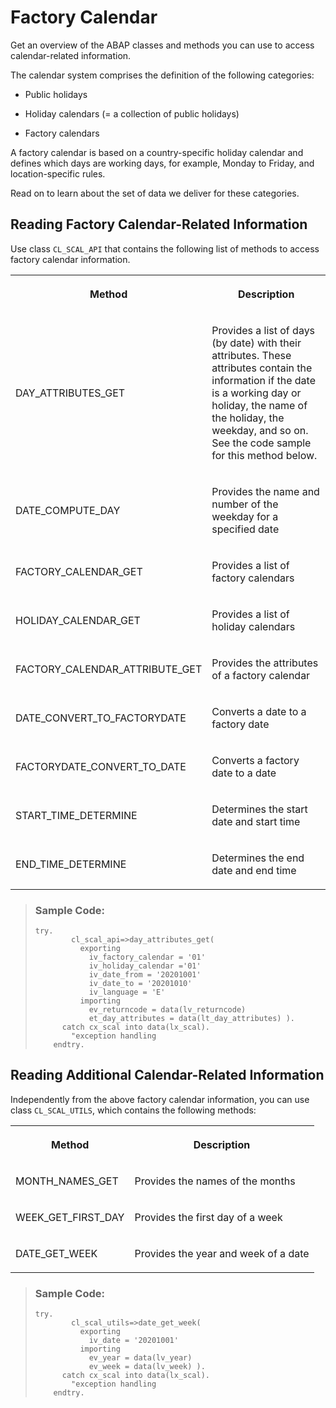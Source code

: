 <!-- loiof7cbd3c336f84dc09c85639c55b4309f -->

# Factory Calendar

Get an overview of the ABAP classes and methods you can use to access calendar-related information.

The calendar system comprises the definition of the following categories:

-   Public holidays

-   Holiday calendars \(= a collection of public holidays\)

-   Factory calendars


A factory calendar is based on a country-specific holiday calendar and defines which days are working days, for example, Monday to Friday, and location-specific rules.

Read on to learn about the set of data we deliver for these categories.



<a name="loiof7cbd3c336f84dc09c85639c55b4309f__section_ihf_w5w_5lb"/>

## Reading Factory Calendar-Related Information

Use class `CL_SCAL_API` that contains the following list of methods to access factory calendar information.

<a name="loiof7cbd3c336f84dc09c85639c55b4309f__table_onf_nhj_xlb"/>


<table>
<tr>
<th>

Method



</th>
<th>

Description



</th>
</tr>
<tr>
<td>

DAY\_ATTRIBUTES\_GET



</td>
<td>

Provides a list of days \(by date\) with their attributes. These attributes contain the information if the date is a working day or holiday, the name of the holiday, the weekday, and so on. See the code sample for this method below.



</td>
</tr>
<tr>
<td>

DATE\_COMPUTE\_DAY



</td>
<td>

Provides the name and number of the weekday for a specified date



</td>
</tr>
<tr>
<td>

FACTORY\_CALENDAR\_GET



</td>
<td>

Provides a list of factory calendars



</td>
</tr>
<tr>
<td>

HOLIDAY\_CALENDAR\_GET



</td>
<td>

Provides a list of holiday calendars



</td>
</tr>
<tr>
<td>

FACTORY\_CALENDAR\_ATTRIBUTE\_GET



</td>
<td>

Provides the attributes of a factory calendar



</td>
</tr>
<tr>
<td>

DATE\_CONVERT\_TO\_FACTORYDATE



</td>
<td>

Converts a date to a factory date



</td>
</tr>
<tr>
<td>

FACTORYDATE\_CONVERT\_TO\_DATE



</td>
<td>

Converts a factory date to a date



</td>
</tr>
<tr>
<td>

START\_TIME\_DETERMINE



</td>
<td>

Determines the start date and start time



</td>
</tr>
<tr>
<td>

END\_TIME\_DETERMINE



</td>
<td>

Determines the end date and end time



</td>
</tr>
</table>

> ### Sample Code:  
> ```lang-abap
> try.
>         cl_scal_api=>day_attributes_get(
>           exporting
>             iv_factory_calendar = '01'
>             iv_holiday_calendar ='01'
>             iv_date_from = '20201001'
>             iv_date_to = '20201010'
>             iv_language = 'E'
>           importing
>             ev_returncode = data(lv_returncode)
>             et_day_attributes = data(lt_day_attributes) ).
>       catch cx_scal into data(lx_scal).
>         "exception handling
>     endtry.
> 
> ```



<a name="loiof7cbd3c336f84dc09c85639c55b4309f__section_dzg_lxw_5lb"/>

## Reading Additional Calendar-Related Information

Independently from the above factory calendar information, you can use class `CL_SCAL_UTILS`, which contains the following methods:

<a name="loiof7cbd3c336f84dc09c85639c55b4309f__table_obz_jyw_5lb"/>


<table>
<tr>
<th>

Method



</th>
<th>

Description



</th>
</tr>
<tr>
<td>

MONTH\_NAMES\_GET



</td>
<td>

Provides the names of the months



</td>
</tr>
<tr>
<td>

WEEK\_GET\_FIRST\_DAY



</td>
<td>

Provides the first day of a week



</td>
</tr>
<tr>
<td>

DATE\_GET\_WEEK



</td>
<td>

Provides the year and week of a date



</td>
</tr>
</table>

> ### Sample Code:  
> ```lang-abap
> try.
>         cl_scal_utils=>date_get_week(
>           exporting
>             iv_date = '20201001'
>           importing
>             ev_year = data(lv_year)
>             ev_week = data(lv_week) ).
>       catch cx_scal into data(lx_scal).
>         "exception handling
>     endtry.
> 
> ```

